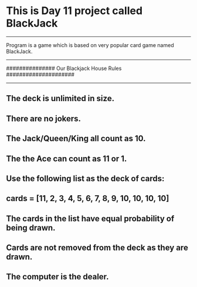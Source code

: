 # This is Day 11 project called BlackJack
***

Program is a game which is based on very popular card game named BlackJack.

***
############### Our Blackjack House Rules #####################
***

## The deck is unlimited in size.
## There are no jokers.
## The Jack/Queen/King all count as 10.
## The the Ace can count as 11 or 1.
## Use the following list as the deck of cards:
## cards = [11, 2, 3, 4, 5, 6, 7, 8, 9, 10, 10, 10, 10]
## The cards in the list have equal probability of being drawn.
## Cards are not removed from the deck as they are drawn.
## The computer is the dealer.
